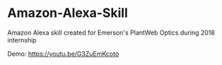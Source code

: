 # Amazon-Alexa-Skill
Amazon Alexa skill created for Emerson's PlantWeb Optics during 2018 internship

Demo: https://youtu.be/G3ZuEmKcoto
